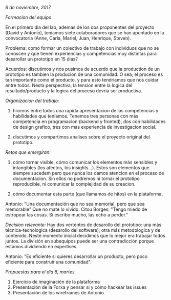 
*6 de noviembre, 2017*


*Formacion del equipo*

En el primero dia del lab, ademas de los dos proponentes del proyecto (David y Antonio),
teniamos siete colaboradores que se han apuntado en la convocatoria (Anne, Carla, Mariel, Juan, Henrique, Steven). 

Problema: como formar un colectivo de trabajo con individuos que no se conoscen y que tienen experiencias y competencias muy distintas para desarollar un prototipo en 15 dias?

Acuerdos: discutimos y nos pusimos de acuerdo que la production de un prototipo es tambien la producion de una comunidad.
O sea, el proceso es tan importante como el producto, y para esto tendriamos que nos cuidar entre todos. Nesta perspectiva, la tension entre la logica del resultado/producto y la logica del proceso devria ser productiva.

*Organizacion del trabajo:*

1. hicimos entre todos una rapida apresentacion de las competencias y habilidades que teníamos.
Tenemos tres personas con más competencia en programacion (backend y fronted), dos con habilidades de design grafico,
tres con mas experiencia de investigacion social.

2. discutimos y compartimos analises sobre el proyecto original del prototipo. 

*Retos que emergiran:*

1. cómo tornar visible, cómo comunicar los elementos más sensibles y intangibles (los afectos, los insights...).
Estos son elementos que siempre sucedem pero que nunca los damos atencion en el proceso de documentacion.
Sin ellos no podremos ni tornar el prototipo reproducible, ni comunicar la complejidad de su creacion.

2. cómo documentar esta parte (que llamamos de hitos) en la plataforma.

Antonio: "Una documentación que no sea memorial, pero que sea memorable" Que no mate lo vivido.
Citou Borges: "Tengo miedo de estropear las cosas. Si escribo mucho, las echo a perder."

*Decision relevante:* 
Hay dos vertentes de desarollo del prototipo: una más técnica-tecnologica (desarollo del software);
otra más metodologica y de contenido. Neste momento inicial decidimos que lo mejor era trabajar todos juntos.
La división en subequipos puede ser una contradicción porque estamos dividiendo en expertises. 

Antonio: "Es eficiente si quieres desarrollar un producto, pero poco eficiente para construir una comunidad".

*Propuestas para el día 6, martes*
1) Ejercício de imaginación de la plataforma 
2) Presentación de la Forxa y pensar si y cómo hackear las issues
3) Presentación de los wireframes de Antonio 



